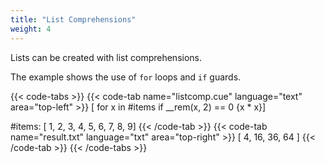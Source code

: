 ```yaml
---
title: "List Comprehensions"
weight: 4
---
```


Lists can be created with list comprehensions.

The example shows the use of `for` loops and `if` guards.

{{< code-tabs >}}
{{< code-tab name="listcomp.cue" language="text"  area="top-left" >}}
[ for x in #items if __rem(x, 2) == 0 {x * x}]

#items: [ 1, 2, 3, 4, 5, 6, 7, 8, 9]
{{< /code-tab >}}
{{< code-tab name="result.txt" language="txt"  area="top-right" >}}
[
    4,
    16,
    36,
    64
]
{{< /code-tab >}}
{{< /code-tabs >}}
